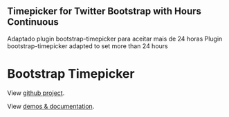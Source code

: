 Timepicker for Twitter Bootstrap with Hours Continuous
------------------------------------

Adaptado plugin bootstrap-timepicker para aceitar mais de 24 horas
Plugin bootstrap-timepicker adapted to set more than 24 hours

Bootstrap Timepicker
=====================

View <a href="https://github.com/jdewit/bootstrap-timepicker" target="_blank">github project</a>.

View <a href="http://jdewit.github.com/bootstrap-timepicker" target="_blank">demos & documentation</a>.

